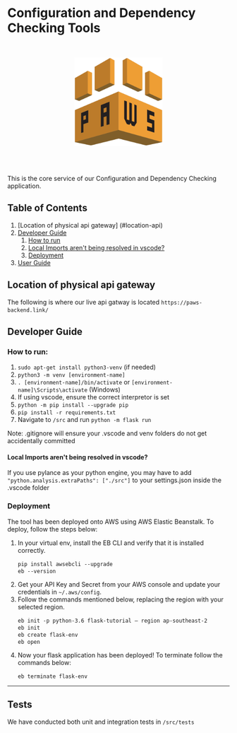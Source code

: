# Configuration and Dependency Checking Tools

<br/>

<p align="center">
  <img width="200" src="./static/logo.png">
</p>


<br/>
<br/>

This is the core service of our Configuration and Dependency Checking application.

## Table of Contents
1. [Location of physical api gateway] (#location-api)
2. [Developer Guide](#developer-guide)
    1. [How to run](#how-to-run)
    2. [Local Imports aren't being resolved in vscode?](#running-with-docker)
    3. [Deployment](#deployment)
3. [User Guide](#user-guide)

## Location of physical api gateway
The following is where our live api gatway is located
```https://paws-backend.link/```

## Developer Guide

### How to run:
1. `sudo apt-get install python3-venv` (if needed)
2. `python3 -m venv [environment-name]`
3. `. [environment-name]/bin/activate` or `[environment-name]\Scripts\activate` (Windows)
4. If using vscode, ensure the correct interpretor is set
5. `python -m pip install --upgrade pip`
6. `pip install -r requirements.txt`
7. Navigate to `/src` and run `python -m flask run`

Note: .gitignore will ensure your .vscode and venv folders do not get accidentally committed

#### Local Imports aren't being resolved in vscode?
If you use pylance as your python engine, you may have to add `"python.analysis.extraPaths": ["./src"]` to your settings.json inside the .vscode folder

### Deployment
The tool has been deployed onto AWS using AWS Elastic Beanstalk. To deploy, follow the steps below:

1. In your virtual env, install the EB CLI and verify that it is installed correctly.
    ```    
    pip install awsebcli --upgrade
    eb --version
    ```
2. Get your API Key and Secret from your AWS console and update your credentials in `~/.aws/config`.
3. Follow the commands mentioned below, replacing the region with your selected region. 
    ```    
    eb init -p python-3.6 flask-tutorial — region ap-southeast-2
    eb init
    eb create flask-env
    eb open
    ```   
4. Now your flask application has been deployed! To terminate follow the commands below: 
    ```    
    eb terminate flask-env
    ```

---


## Tests
We have conducted both unit and integration tests in `/src/tests`
